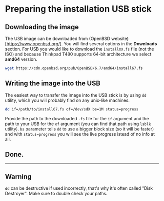 # Preparing the installation USB stick

## Downloading the image

The USB image can be downloaded from (OpenBSD website)[https://www.openbsd.org/]. 
You will find several options in the **Downloads** section. 
For USB you would like to download the `installXX.fs` file (not the ISO) and because Thinkpad T480 supports 64-bit architecture we select **amd64** version.

```sh
wget https://cdn.openbsd.org/pub/OpenBSD/6.7/amd64/install67.fs
```

## Writing the image into the USB

The easiest way to transfer the image into the USB stick is by using `dd` utility, which you will probably find on any unix-like machines.

```sh
dd if=/path/to/install67.fs of=/dev/sdX bs=1M status=progress
```

Provide the path to the downloaded `.fs` file for the `if` argument and the path to your USB for the `of` argument (you can find that path using `lsblk` utility).
`bs` parameter tells `dd` to use a bigger block size (so it will be faster) and with `status=progress` you will see the live progress istead of no info at all.


## Done.

---

## Warning

`dd` can be destructive if used incorrectly, that's why it's often called "Disk Destroyer". 
Make sure to double check your paths.

